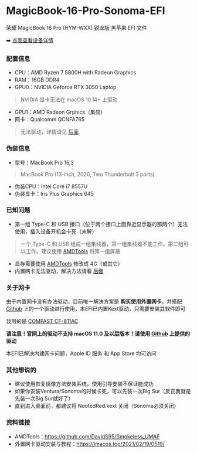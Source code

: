 # MagicBook-16-Pro-Sonoma-EFI

 荣耀 MagicBook 16 Pro (HYM-WXX) 锐龙版 黑苹果 EFI 文件

➡️ [点我查看设备详情](https://www.hihonor.com/cn/laptops/magicbook-16-pro/)

### 配置信息
- CPU：AMD Ryzen 7 5800H with Radeon Graphics
- RAM：16GB DDR4
- GPU0：NVIDIA Geforce RTX 3050 Laptop
> NVIDIA 显卡无法在 macOS 10.14+ 上驱动
- GPU1：AMD Radeon Grphics（集显）
- 网卡：Qualcomm QCNFA765
> 无法驱动，详情请见 [后面](https://github.com/SoraSushi776/MagicBook-16-Pro-Sonoma-EFI#%E8%B5%84%E6%96%99%E9%93%BE%E6%8E%A5)

### 伪装信息
- 型号：MacBook Pro 16,3
> MacBook Pro (13-inch, 2020, Two Thunderbolt 3 ports)
- 伪装CPU：Intel Core i7 8557U
- 伪装显卡：Iris Plus Graphics 645

### 已知问题
- 第一组 Type-C 和 USB 接口（位于两个接口上面靠近显示器的那两个）无法使用，插入设备开机会卡死（未解）
> 一个 Type-C 和 USB 组成一组集线器，第一组集线器不能工作，第二组可以工作。建议使用 [AMDTools](https://github.com/SoraSushi776/MagicBook-16-Pro-Sonoma-EFI#%E8%B5%84%E6%96%99%E9%93%BE%E6%8E%A5) 将第一组屏蔽
- 显存需要使用 [AMDTools]() 修改成 4G（或其它）
- 内置网卡无法驱动，解决方法请看 [后面](https://github.com/SoraSushi776/MagicBook-16-Pro-Sonoma-EFI#%E8%B5%84%E6%96%99%E9%93%BE%E6%8E%A5)

### 关于网卡

由于内置网卡没有办法驱动，目前唯一解决方案是 **购买使用外置网卡**，并搭配 [Github]() 上的一个驱动进行使用，本EFI已内置Kext驱动，只需要安装其软件即可

我用的是 [COMFAST CF-811AC](http://www.comfast.cn/index.php?m=content&c=index&a=show&catid=13&id=74)

**请注意！官网上的驱动不支持 macOS 11.0 及以后版本！请使用 [Github]() 上提供的驱动**

本EFI已解决内建网卡问题，Apple ID 服务 和 App Store 均可访问

### 其他想说的
- 建议使用恢复镜像方法安装系统，使用引导安装不保证能成功
- 如果你安装Ventura/Sonoma的时候卡死，可以先装一次Big Sur（反正我就是先装一次Big Sur就好了）
- 直到进入桌面前，都建议将 NootedRed.kext 关闭（Sonoma必须关闭）

### 资料链接
- AMDTools：https://github.com/DavidS95/Smokeless_UMAF
- 外置网卡驱动安装与教程：https://imacos.top/2021/02/19/0519/